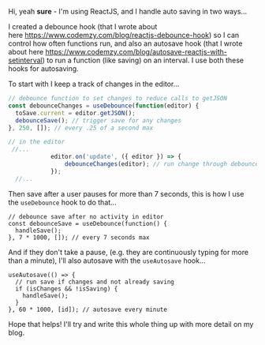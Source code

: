 Hi, yeah **sure** - I'm using ReactJS, and I handle auto saving in two ways...

I created a debounce hook (that I wrote about here <https://www.codemzy.com/blog/reactjs-debounce-hook>) so I can control how often functions run, and also an autosave hook (that I wrote about here <https://www.codemzy.com/blog/autosave-reactjs-with-setinterval>) to run a function (like saving) on an interval. I use both these hooks for autosaving.

To start with I keep a track of changes in the editor...

```javascript
// debounce function to set changes to reduce calls to getJSON
const debounceChanges = useDebounce(function(editor) {
  toSave.current = editor.getJSON();
  debounceSave(); // trigger save for any changes
}, 250, []); // every .25 of a second max

// in the editor
 //...
            editor.on('update', ({ editor }) => {
                debounceChanges(editor); // run change through debounce for performance
            });
  //...
```

Then save after a user pauses for more than 7 seconds, this is how I use the `useDebounce` hook to do that...

```plaintext
// debounce save after no activity in editor
const debounceSave = useDebounce(function() {
  handleSave();
}, 7 * 1000, []); // every 7 seconds max
```

And if they don't take a pause, (e.g. they are continuously typing for more than a minute), I'll also autosave with the `useAutosave` hook...

```plaintext
useAutosave(() => {
  // run save if changes and not already saving
  if (isChanges && !isSaving) {
    handleSave();
  }
}, 60 * 1000, [id]); // autosave every minute
```

Hope that helps! I'll try and write this whole thing up with more detail on my blog.